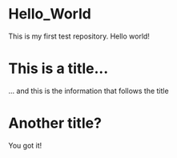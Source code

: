 # Hello_World
This is my first test repository. Hello world!

# This is a title...
... and this is the information that follows the title

# Another title?
You got it!
